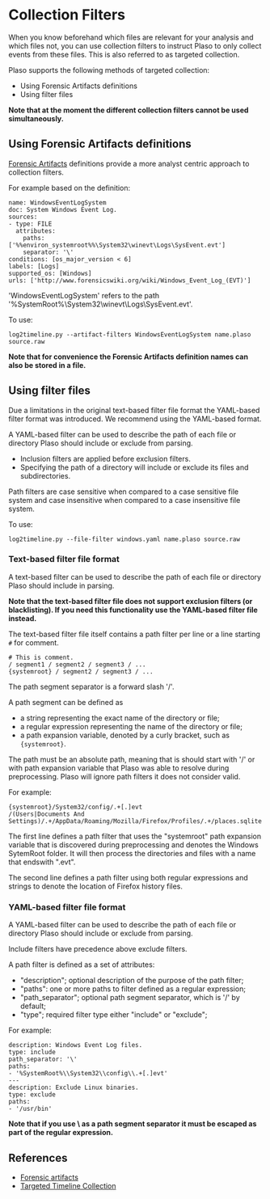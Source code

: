 # Collection Filters

When you know beforehand which files are relevant for your analysis and which
files not, you can use collection filters to instruct Plaso to only collect
events from these files. This is also referred to as targeted collection.

Plaso supports the following methods of targeted collection:

* Using Forensic Artifacts definitions
* Using filter files

**Note that at the moment the different collection filters cannot be used
simultaneously.**

## Using Forensic Artifacts definitions

[Forensic Artifacts](https://github.com/ForensicArtifacts/artifacts) definitions provide a more analyst centric approach to
collection filters.

For example based on the definition:

```
name: WindowsEventLogSystem
doc: System Windows Event Log.
sources:
- type: FILE
  attributes:
    paths: ['%%environ_systemroot%%\System32\winevt\Logs\SysEvent.evt']
    separator: '\'
conditions: [os_major_version < 6]
labels: [Logs]
supported_os: [Windows]
urls: ['http://www.forensicswiki.org/wiki/Windows_Event_Log_(EVT)']
```

'WindowsEventLogSystem' refers to the path '%SystemRoot%\System32\winevt\Logs\SysEvent.evt'.

To use:

`log2timeline.py --artifact-filters WindowsEventLogSystem name.plaso source.raw`

**Note that for convenience the Forensic Artifacts definition names can also
be stored in a file.**

## Using filter files

Due a limitations in the original text-based filter file format the YAML-based
filter format was introduced. We recommend using the YAML-based format.

A YAML-based filter can be used to describe the path of each file or
directory Plaso should include or exclude from parsing.

* Inclusion filters are applied before exclusion filters.
* Specifying the path of a directory will include or exclude its files and subdirectories.

Path filters are case sensitive when compared to a case sensitive file system
and case insensitive when compared to a case insensitive file system.

To use:

`log2timeline.py --file-filter windows.yaml name.plaso source.raw`

### Text-based filter file format

A text-based filter can be used to describe the path of each file or
directory Plaso should include in parsing.

**Note that the text-based filter file does not support exclusion filters (or
blacklisting). If you need this functionality use the YAML-based filter file
instead.**

The text-based filter file itself contains a path filter per line or a line
starting `#` for comment.

```
# This is comment.
/ segment1 / segment2 / segment3 / ...
{systemroot} / segment2 / segment3 / ...
```

The path segment separator is a forward slash '/'.

A path segment can be defined as

* a string representing the exact name of the directory or file;
* a regular expression representing the name of the directory or file;
* a path expansion variable, denoted by a curly bracket, such as `{systemroot}`.

The path must be an absolute path, meaning that is should start with '/' or
with path expansion variable that Plaso was able to resolve during
preprocessing. Plaso will ignore path filters it does not consider valid.

For example:

```
{systemroot}/System32/config/.+[.]evt
/(Users|Documents And Settings)/.+/AppData/Roaming/Mozilla/Firefox/Profiles/.+/places.sqlite
```

The first line defines a path filter that uses the "systemroot" path expansion
variable that is discovered during preprocessing and denotes the Windows
SytemRoot folder. It will then process the directories and files with a name
that endswith ".evt".

The second line defines a path filter using both regular expressions and
strings to denote the location of Firefox history files.

### YAML-based filter file format

A YAML-based filter can be used to describe the path of each file or
directory Plaso should include or exclude from parsing.

Include filters have precedence above exclude filters.

A path filter is defined as a set of attributes:

* "description"; optional description of the purpose of the path filter;
* "paths": one or more paths to filter defined as a regular expression;
* "path_separator"; optional path segment separator, which is '/' by default;
* "type"; required filter type either "include" or "exclude";

For example:

```
description: Windows Event Log files.
type: include
path_separator: '\'
paths:
- '%SystemRoot%\\System32\\config\\.+[.]evt'
---
description: Exclude Linux binaries.
type: exclude
paths:
- '/usr/bin'
```

**Note that if you use \ as a path segment separator it must be escaped as part
of the regular expression.**

## References

* [Forensic artifacts](https://github.com/ForensicArtifacts/artifacts)
* [Targeted Timeline Collection](http://blog.kiddaland.net/2013/02/targeted-timelines-part-i.html)

